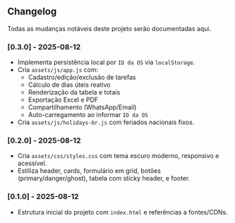 ## Changelog

Todas as mudanças notáveis deste projeto serão documentadas aqui.

### [0.3.0] - 2025-08-12
- Implementa persistência local por `ID da OS` via `localStorage`.
- Cria `assets/js/app.js` com:
  - Cadastro/edição/exclusão de tarefas
  - Cálculo de dias úteis reativo
  - Renderização da tabela e totais
  - Exportação Excel e PDF
  - Compartilhamento (WhatsApp/Email)
  - Auto-carregamento ao informar `ID da OS`
- Cria `assets/js/holidays-br.js` com feriados nacionais fixos.

### [0.2.0] - 2025-08-12
- Cria `assets/css/styles.css` com tema escuro moderno, responsivo e acessível.
- Estiliza header, cards, formulário em grid, botões (primary/danger/ghost), tabela com sticky header, e footer.

### [0.1.0] - 2025-08-12
- Estrutura inicial do projeto com `index.html` e referências a fontes/CDNs.


